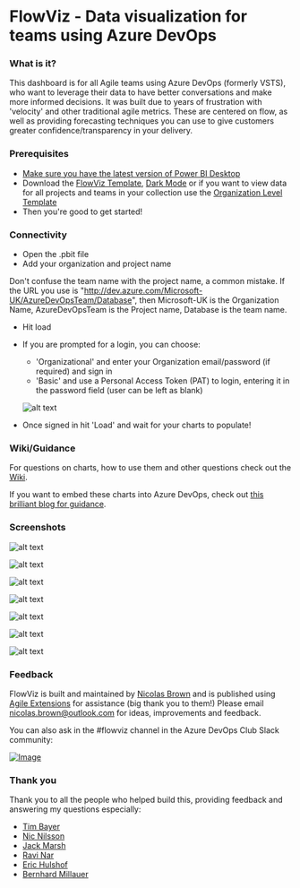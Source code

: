 # FlowViz - Data visualization for teams using Azure DevOps
### What is it?
This dashboard is for all Agile teams using Azure DevOps (formerly VSTS), who want to leverage their data to have better conversations and make more informed decisions. It was built due to years of frustration with 'velocity' and other traditional agile metrics. These are centered on flow, as well as providing forecasting techniques you can use to give customers greater confidence/transparency in your delivery.

### Prerequisites
* [Make sure you have the latest version of Power BI Desktop](https://aka.ms/pbiSingleInstaller)
* Download the [FlowViz Template](https://github.com/nbrown02/FlowViz/raw/main/FlowViz.pbit), [Dark Mode](https://github.com/nbrown02/FlowViz/raw/main/FlowViz%20(Dark%20Mode).pbit) or if you want to view data for all projects and teams in your collection use the [Organization Level Template](https://github.com/nbrown02/FlowViz/raw/main/FlowViz%20(Organization%20Level).pbit)
* Then you're good to get started!

### Connectivity
* Open the .pbit file
* Add your organization and project name

Don't confuse the team name with the project name, a common mistake. If the URL you use is "http://dev.azure.com/Microsoft-UK/AzureDevOpsTeam/Database", then Microsoft-UK is the Organization Name, AzureDevOpsTeam is the Project name, Database is the team name.

* Hit load 
* If you are prompted for a login, you can choose:
  - 'Organizational' and enter your Organization email/password (if required) and sign in
  - 'Basic' and use a Personal Access Token (PAT) to login, entering it in the password field (user can be left as blank)

  ![alt text](https://docs.microsoft.com/en-us/azure/devops/report/powerbi/media/authentication-7.png?view=azure-devops)

* Once signed in hit 'Load' and wait for your charts to populate!

### Wiki/Guidance

For questions on charts, how to use them and other questions check out the [Wiki](https://github.com/nbrown02/FlowViz/wiki/FlowViz-Wiki).

If you want to embed these charts into Azure DevOps, check out [this brilliant blog for guidance](https://donaldonsoftware.azurewebsites.net/2020/04/Publishing-a-PowerBI-Report-to-an-Azure-DevOps-Dashboard/).

### Screenshots
![alt text](https://raw.githubusercontent.com/nbrown02/FlowViz/main/Screenshots/FlowViz%20Page%201.png)

![alt text](https://raw.githubusercontent.com/nbrown02/FlowViz/main/Screenshots/FlowViz%20Page%201%20(tooltip).png)

![alt text](https://raw.githubusercontent.com/nbrown02/FlowViz/main/Screenshots/FlowViz%20Page%201%20(tooltip2).png)

![alt text](https://raw.githubusercontent.com/nbrown02/FlowViz/main/Screenshots/FlowViz%20Page%202.png)

![alt text](https://raw.githubusercontent.com/nbrown02/FlowViz/main/Screenshots/FlowViz%20Page%203.png)

![alt text](https://raw.githubusercontent.com/nbrown02/FlowViz/main/Screenshots/FlowViz%20Page%204.png)

![alt text](https://raw.githubusercontent.com/nbrown02/FlowViz/main/Screenshots/FlowViz%20Page%205.png)

### Feedback
FlowViz is built and maintained by [Nicolas Brown](https://www.nicolasbrown.co.uk/) and is published using [Agile Extensions](https://www.agileextensions.com/) for assistance (big thank you to them!)
Please email nicolas.brown@outlook.com for ideas, improvements and feedback.

You can also ask in the #flowviz channel in the Azure DevOps Club Slack community:

[![Image](https://agile-extensions.gallerycdn.vsassets.io/extensions/agile-extensions/flowviz/1.0.11/1603967401335/images/join-the-club.png)](https://www.azuredevops.club/?utm_source=github-flowviz&utm_medium=github&utm_campaign=community)

### Thank you

Thank you to all the people who helped build this, providing feedback and answering my questions especially:
* [Tim Bayer](https://www.linkedin.com/in/tim-bayer-4ab28783/)
* [Nic Nilsson](https://www.linkedin.com/in/nicholas-nilsson-6b601225/)
* [Jack Marsh](https://www.linkedin.com/in/jack-marsh-1a1aa564)
* [Ravi Nar](https://www.linkedin.com/in/ravinar)
* [Eric Hulshof](https://www.linkedin.com/in/eric-hulshof-485a0868/)
* [Bernhard Millauer](https://github.com/SeriousM)
